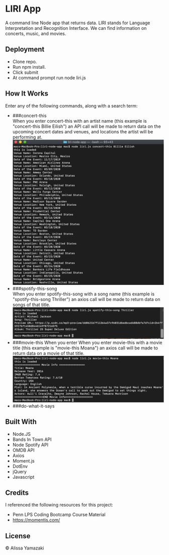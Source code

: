 # LIRI App 

A command line Node app that returns data. LIRI stands for Language Interpretation and Recognition Interface. We can find information on concerts, music, and movies. 

## Deployment

* Clone repo.
* Run npm install.
* Click submit
* At command prompt run node liri.js <pass in an instruction from above>

## How It Works

Enter any of the following commands, along with a search term:
* ###concert-this  
  When you enter concert-this with an artist name (this example is "concert-this Billie Eilish") an API call will be made to return data on the upcoming concert dates and venues, and locations the artist will be performing at.
![Concert This](images/concertthis.jpg)
* ###spotify-this-song  
  When you enter spotify-this-song with a song name (this example is "spotify-this-song Thriller") an axios call will be made to return data on songs of that title.
![Spotify This](images/spotifythis.jpg)
* ###movie-this  When you enter 
  When you enter movie-this with a movie title (this example is "movie-this Moana") an axios call will be made to return data on a movie of that title.
![Movie This](images/moviethis.jpg)
* ###do-what-it-says

## Built With

* Node.JS
* Bands In Town API
* Node Spotify API
* OMDB API
* Axios
* Moment.js
* DotEnv
* jQuery
* Javascript

## Credits

I referenced the following resources for this project:

* Penn LPS Coding Bootcamp Course Material
* https://momentjs.com/

## License

&copy; Alissa Yamazaki

